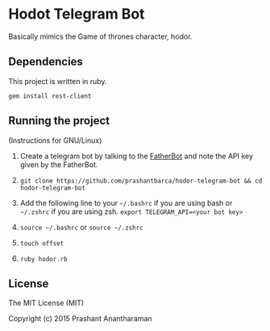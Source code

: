 # Hodot Telegram Bot

Basically mimics the Game of thrones character, hodor. 

## Dependencies 

This project is written in ruby. 

`gem install rest-client`

## Running the project

(Instructions for GNU/Linux)

1. Create a telegram bot by talking to the [FatherBot](https://telegram.me/botfather) and note the API key given by the FatherBot. 

2. `git clone https://github.com/prashantbarca/hodor-telegram-bot && cd hodor-telegram-bot`

3. Add the following line to your `~/.bashrc` if you are using bash or `~/.zshrc` if you are using zsh. `export TELEGRAM_API=<your bot key>`

4. `source ~/.bashrc` or `source ~/.zshrc`

5. `touch offset`

6. `ruby hodor.rb`

## License

The MIT License (MIT)

Copyright (c) 2015 Prashant Anantharaman
